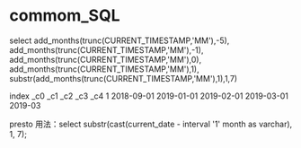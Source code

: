 # commom_SQL

select add_months(trunc(CURRENT_TIMESTAMP,'MM'),-5),
add_months(trunc(CURRENT_TIMESTAMP,'MM'),-1), 
add_months(trunc(CURRENT_TIMESTAMP,'MM'),0), 
add_months(trunc(CURRENT_TIMESTAMP,'MM'),1),
substr(add_months(trunc(CURRENT_TIMESTAMP,'MM'),1),1,7)

index	  _c0           _c1       _c2         _c3         _c4
1	    2018-09-01	2019-01-01	2019-02-01	2019-03-01	2019-03


presto 用法：select substr(cast(current_date - interval '1' month as varchar), 1, 7);
